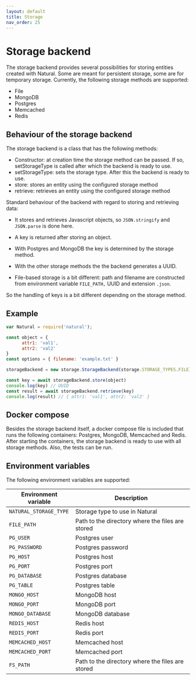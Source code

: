```yaml
---
layout: default
title: Storage
nav_order: 25
---
```


# Storage backend
The storage backend provides several possibilities for storing entities created with Natural. Some are meant for persistent storage, some are for temporary storage. Currently, the following storage methods are supported:
* File
* MongoDB
* Postgres
* Memcached
* Redis

## Behaviour of the storage backend
The storage backend is a class that has the following methods:
* Constructor: at creation time the storage method can be passed. If so, setStorageType is called after which the backend is ready to use.
* setStorageType: sets the storage type. After this the backend is ready to use.
* store: stores an entity using the configured storage method
* retrieve: retrieves an entity using the configured storage method

Standard behaviour of the backend with regard to storing and retrieving data:
* It stores and retrieves Javascript objects, so `JSON.stringify` and `JSON.parse` is done here. 
- A key is returned after storing an object.
* With Postgres and MongoDB the key is determined by the storage method. 
- With the other storage methods the the backend generates a UUID.
* File-based storage is a bit different: path and filename are constructed from environment variable `FILE_PATH,` UUID and extension `.json`.


So the handling of keys is a bit different depending on the storage method.

## Example
```javascript	
var Natural = require('natural');

const object = {
      attr1: 'val1',
      attr2: 'val2'
}
const options = { filename: 'example.txt' }

storageBackend = new storage.StorageBackend(storage.STORAGE_TYPES.FILE)

const key = await storageBackend.store(object)
console.log(key) // UUID
const result = await storageBackend.retrieve(key)
console.log(result) // { attr1: 'val1', attr2: 'val2' }
```

## Docker compose
Besides the storage backend itself, a docker compose file is included that runs the following containers: Postgres, MongoDB, Memcached and Redis. After starting the containers, the storage backend is ready to use with all storage methods. Also, the tests can be run.

## Environment variables
The following environment variables are supported:

Environment variable | Description
--- | ---
`NATURAL_STORAGE_TYPE` | Storage type to use in Natural
`FILE_PATH` | Path to the directory where the files are stored
`PG_USER` | Postgres user
`PG_PASSWORD` | Postgres password
`PG_HOST` | Postgres host
`PG_PORT` | Postgres port
`PG_DATABASE` | Postgres database
`PG_TABLE`  | Postgres table
`MONGO_HOST` | MongoDB host
`MONGO_PORT` | MongoDB port
`MONGO_DATABASE` | MongoDB database
`REDIS_HOST` | Redis host
`REDIS_PORT` | Redis port
`MEMCACHED_HOST` | Memcached host
`MEMCACHED_PORT` | Memcached port
`FS_PATH` | Path to the directory where the files are stored




